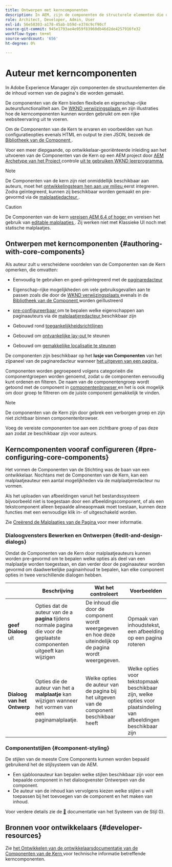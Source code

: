 ```yaml
---
title: Ontwerpen met kerncomponenten
description: In AEM, zijn de componenten de structurele elementen die de inhoud van de pagina's vormen die worden ontworpen - de Componenten van de Kern bieden flexibele en eigenschap-rijke auteursfunctionaliteit aan.
role: Architect, Developer, Admin, User
exl-id: 56e58303-a178-45ab-b59d-e374c9cf90cf
source-git-commit: 945e1793ae4e959f83960db46d2de4257916fe32
workflow-type: tm+mt
source-wordcount: '656'
ht-degree: 0%

---
```


# Auteur met kerncomponenten

In Adobe Experience Manager zijn componenten de structuurelementen die de inhoud vormen van de pagina&#39;s die worden gemaakt.

De componenten van de Kern bieden flexibele en eigenschap-rijke auteursfunctionaliteit aan. De [ WKND verwijzingsplaats ](https://wknd.site) en zijn illustraties hoe de kerncomponenten kunnen worden gebruikt om een rijke websiteervaring uit te voeren.

Om de Componenten van de Kern te ervaren en voorbeelden van hun configuratieopties evenals HTML en output te zien JSON, bezoek de [ Bibliotheek van de Component ](https://adobe.com/go/aem_cmp_library).

Voor een meer diepgaande, op ontwikkelaar-georiënteerde inleiding aan het uitvoeren van de Componenten van de Kern op een AEM project door [ AEM Archetype van het Project ](/help/developing/archetype/overview.md) controle [ uit te gebruiken WKND leerprogramma.](https://experienceleague.adobe.com/docs/experience-manager-learn/getting-started-wknd-tutorial-develop/overview.html)

>[!NOTE]
>
>De Componenten van de kern zijn niet onmiddellijk beschikbaar aan auteurs, moet het [ ontwikkelingsteam hen aan uw milieu ](/help/get-started/using.md) eerst integreren. Zodra geïntegreerd, kunnen zij beschikbaar worden gemaakt en pre-gevormd via de [ malplaatjedacteur ](https://experienceleague.adobe.com/docs/experience-manager-cloud-service/sites/authoring/features/templates.html).

>[!CAUTION]
>
>De Componenten van de kern [ vereisen AEM 6.4 of hoger ](/help/versions.md) en vereisen het gebruik van [ editable malplaatjes ](https://experienceleague.adobe.com/docs/experience-manager-cloud-service/sites/authoring/features/templates.html). Zij werken niet met Klassieke UI noch met statische malplaatjes.

## Ontwerpen met kerncomponenten {#authoring-with-core-components}

Als auteur zult u verscheidene voordelen van de Componenten van de Kern opmerken, die omvatten:

* Eenvoudig te gebruiken en goed-geïntegreerd met de [ paginaredacteur ](https://experienceleague.adobe.com/docs/experience-manager-cloud-service/sites/authoring/fundamentals/editing-content.html)

* Eigenschap-rijke mogelijkheden om vele gebruiksgevallen aan te passen zoals die door de [ WKND verwijzingsplaats ](https://wknd.site) evenals in de [ Bibliotheek van de Component ](https://adobe.com/go/aem_cmp_library) worden geïllustreerd

* [ pre-configureerbaar ](#pre-configuring-core-components) om te bepalen welke eigenschappen aan paginaauteurs via de [ malplaatjeredacteur ](https://experienceleague.adobe.com/docs/experience-manager-cloud-service/sites/authoring/features/templates.html) beschikbaar zijn

* Gebouwd rond [ toegankelijkheidsrichtlijnen ](https://experienceleague.adobe.com/docs/experience-manager-cloud-service/sites/authoring/fundamentals/accessible-content.html)

* Gebouwd om [ ontvankelijke lay-out ](https://experienceleague.adobe.com/docs/experience-manager-cloud-service/sites/authoring/features/responsive-layout.html) te steunen

* Gebouwd om [ gemakkelijke localisatie te steunen ](localization.md)

De componenten zijn beschikbaar op het **lusje van Componenten** van het zijpaneel van de paginaredacteur wanneer [ het uitgeven van een pagina ](https://experienceleague.adobe.com/docs/experience-manager-cloud-service/sites/authoring/fundamentals/editing-content.html).

Componenten worden gegroepeerd volgens categorieën die componentgroepen worden genoemd, zodat u de componenten eenvoudig kunt ordenen en filteren. De naam van de componentengroep wordt getoond met de component in [ componentenbrowser ](https://experienceleague.adobe.com/docs/experience-manager-cloud-service/sites/authoring/fundamentals/editing-content.html) en het is ook mogelijk om door groep te filtreren om de juiste component gemakkelijk te vinden.

>[!NOTE]
>
>De componenten van de Kern zijn door gebrek een verborgen groep en zijn niet zichtbaar binnen componentenbrowser.
>
>Voeg de vereiste componenten toe aan een zichtbare groep of pas deze aan zodat ze beschikbaar zijn voor auteurs.

## Kerncomponenten vooraf configureren {#pre-configuring-core-components}

Het vormen de Componenten van de Stichting was de baan van een ontwikkelaar. Nochtans met de Componenten van de Kern, kan een malplaatjeauteur een aantal mogelijkheden via de malplaatjeredacteur nu vormen.

Als het uploaden van afbeeldingen vanuit het bestandssysteem bijvoorbeeld niet is toegestaan door een afbeeldingscomponent, of als een tekstcomponent alleen bepaalde alineaopmaak moet toestaan, kunnen deze functies met een eenvoudige klik in- of uitgeschakeld worden.

Zie [ Creërend de Malplaatjes van de Pagina ](https://experienceleague.adobe.com/docs/experience-manager-cloud-service/sites/authoring/features/templates.html) voor meer informatie.

### Dialoogvensters Bewerken en Ontwerpen {#edit-and-design-dialogs}

Omdat de Componenten van de Kern door malplaatjeauteurs kunnen worden pre-gevormd om te bepalen welke opties als deel van een malplaatje worden toegestaan, en dan verder door de paginaauteur worden gevormd om daadwerkelijke paginainhoud te bepalen, kan elke component opties in twee verschillende dialogen hebben.

|  | Beschrijving | Wat het controleert | Voorbeelden |
|--- |--- |--- |--- |
| **geef Dialoog** uit | Opties dat de auteur van de a **pagina** tijdens normale pagina die voor de geplaatste componenten uitgeeft kan wijzigen | De inhoud die door de component wordt weergegeven en hoe deze uiteindelijk op de pagina wordt weergegeven. | Opmaak van inhoudstekst, een afbeelding op een pagina roteren |
| **Dialoog van het Ontwerp** | Opties die de auteur van het a **malplaatje** kan wijzigen wanneer het vormen van een paginamalplaatje. | Welke opties de auteur van de pagina bij het uitgeven van de component beschikbaar heeft | Welke opties voor tekstopmaak beschikbaar zijn, welke opties voor plaatsindeling van afbeeldingen beschikbaar zijn |

### Componentstijlen {#component-styling}

De stijlen van de meeste Core Components kunnen worden bepaald gebruikend het de stijlsysteem van de AEM.

* Een sjabloonauteur kan bepalen welke stijlen beschikbaar zijn voor een bepaalde component in het dialoogvenster Ontwerpen van die component.
* De auteur van de inhoud kan vervolgens kiezen welke stijlen u wilt toepassen bij het toevoegen van de component en het maken van inhoud.

Voor verdere details zie de [&#128279;](https://experienceleague.adobe.com/docs/experience-manager-cloud-service/sites/authoring/features/style-system.html) documentatie van het Systeem van de Stijl 0&rbrace;.

## Bronnen voor ontwikkelaars {#developer-resources}

Zie [ het Ontwikkelen van de ontwikkelaarsdocumentatie van de Componenten van de Kern ](/help/developing/overview.md) voor technische informatie betreffende kerncomponenten.
